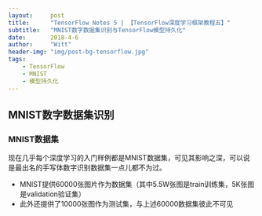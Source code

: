 ```yaml
---
layout:     post
title:      "TensorFlow Notes 5 | 【TensorFlow深度学习框架教程五】"
subtitle:   "MNIST数字数据集识别与TensorFlow模型持久化"
date:       2018-4-6
author:     "Witt"
header-img: "img/post-bg-tensorflow.jpg"
tags:
    - TensorFlow
    - MNIST
    - 模型持久化
---
```


## MNIST数字数据集识别

### MNIST数据集
现在几乎每个深度学习的入门样例都是MNIST数据集，可见其影响之深，可以说是最出名的手写体数字识别数据集一点儿都不为过。
- MNIST提供60000张图片作为数据集（其中5.5W张图是train训练集，5K张图是validation验证集）
- 此外还提供了10000张图作为测试集，与上述60000数据集彼此不可见